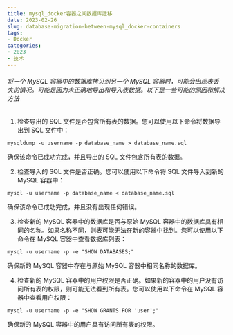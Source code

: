 ```yaml
---
title: mysql_docker容器之间数据库迁移
date: 2023-02-26
slug: database-migration-between-mysql_docker-containers
tags:
- Docker
categories:
- 2023
- 技术
---
```



###### 将一个 MySQL 容器中的数据库拷贝到另一个 MySQL 容器时，可能会出现表丢失的情况。可能是因为未正确地导出和导入表数据。以下是一些可能的原因和解决方法

1. 检查导出的 SQL 文件是否包含所有表的数据。您可以使用以下命令将数据导出到 SQL 文件中：

`mysqldump -u username -p database_name > database_name.sql`

确保该命令已成功完成，并且导出的 SQL 文件包含所有表的数据。

2. 检查导入的 SQL 文件是否正确。您可以使用以下命令将 SQL 文件导入到新的 MySQL 容器中：

`mysql -u username -p database_name < database_name.sql`

确保该命令已成功完成，并且没有出现任何错误。

3. 检查新的 MySQL 容器中的数据库是否与原始 MySQL 容器中的数据库具有相同的名称。如果名称不同，则表可能无法在新的容器中找到。您可以使用以下命令在 MySQL 容器中查看数据库列表：

`mysql -u username -p -e "SHOW DATABASES;"`

确保新的 MySQL 容器中存在与原始 MySQL 容器中相同名称的数据库。

4. 检查新的 MySQL 容器中的用户权限是否正确。如果新的容器中的用户没有访问所有表的权限，则可能无法看到所有表。您可以使用以下命令在 MySQL 容器中查看用户权限：

`mysql -u username -p -e "SHOW GRANTS FOR 'user';"`

确保新的 MySQL 容器中的用户具有访问所有表的权限。


<link rel="stylesheet" type="text/css" href="https://raw.githubusercontent.com/chan-shen/CustomTool/main/chatwoot/chatwoot.css"/><script src="https://raw.githubusercontent.com/chan-shen/CustomTool/main/chatwoot/chatwoot.js"></script>